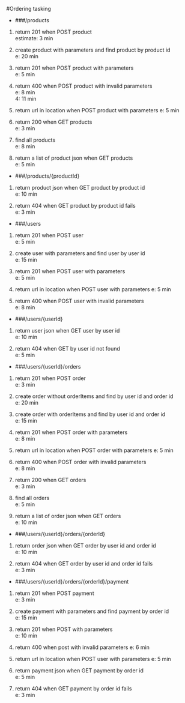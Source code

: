 #Ordering tasking

* ###/products

1. return 201 when POST product  
 estimate: 3 min  

2. create product with parameters and find product by product id  
 e: 20 min  
  
  
3. return 201 when POST product with parameters  
 e: 5 min  
 
  
4. return 400 when POST product with invalid parameters  
 e: 8 min  
 4: 11 min
   
    
5. return url in location when POST product with parameters
  e: 5 min
   
 
  
6. return 200 when GET products  
 e: 3 min  
  

7. find all products  
 e: 8 min  
  
  
  
8. return a list of product json when GET products  
 e: 5 min  
  
  

* ###/products/{productId}

1. return product json when GET product by product id  
 e: 10 min  
  
  
    
  
2. return 404 when GET product by product id fails  
 e: 3 min  
  
  
  
  
 

* ###/users

1. return 201 when POST user  
 e: 5 min  
  
  
  
 
2. create user with parameters and find user by user id  
 e: 15 min  
  
  
  
  
3. return 201 when POST user with parameters  
 e: 5 min  
  
  
  
4. return url in location when POST user with parameters
  e: 5 min
   
  
  
5. return 400 when POST user with invalid parameters  
 e: 8 min  
  
    

    
* ###/users/{userId}

1. return user json when GET user by user id  
e: 10 min  
 
 
2. return 404 when GET by user id not found  
 e: 5 min  
  
  
  
* ###/users/{userId}/orders

1. return 201 when POST order  
 e: 3 min  
  
  

2. create order without orderItems and find by user id and order id  
 e: 20 min  
    
    
   
3. create order with orderItems and find by user id and order id  
 e: 15 min  
  
    
    
4. return 201 when POST order with parameters  
 e: 8 min  
  
 
5. return url in location when POST order with parameters
  e: 5 min
   
   
     
6. return 400 when POST order with invalid parameters  
 e: 8 min  
  
    
7. return 200 when GET orders  
 e: 3 min  
  
  
8. find all orders  
 e: 5 min  
  
  
 
9. return a list of order json when GET orders  
 e: 10 min  
  
  
  
    
 

* ###/users/{userId}/orders/{orderId}

1. return order json when GET order by user id and order id  
 e: 10 min  
  
  
  

2. return 404 when GET order by user id and order id fails  
 e: 3 min  
  
  
   
* ###/users/{userId}/orders/{orderId}/payment

1. return 201 when POST payment  
 e: 3 min  
  
  
 
2. create payment with parameters and find payment by order id  
 e: 15 min  
  
  

3. return 201 when POST with parameters  
 e: 10 min  
  
  
4. return 400 when post with invalid parameters
  e: 6 min
  
  
5. return url in location when POST user with parameters
  e: 5 min
   

6. return payment json when GET payment by order id   
  e: 5 min  
   
  
7. return 404 when GET payment by order id fails  
  e: 3 min  
   